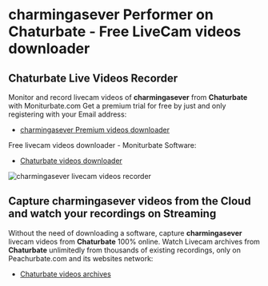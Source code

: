 # charmingasever Performer on Chaturbate - Free LiveCam videos downloader

## Chaturbate Live Videos Recorder

Monitor and record livecam videos of **charmingasever** from **Chaturbate** with Moniturbate.com
Get a premium trial for free by just and only registering with your Email address:
* [charmingasever Premium videos downloader](https://moniturbate.com/request-demo-licence-key.html)

Free livecam videos downloader - Moniturbate Software:
* [Chaturbate videos downloader](https://moniturbate.com/moniturbate-download-software.html)

![charmingasever livecam videos recorder](https://peachurnet.com/templates/moniturbate-software.png)


## Capture charmingasever videos from the Cloud and watch your recordings on Streaming

Without the need of downloading a software, capture **charmingasever** livecam videos from **Chaturbate** 100% online.
Watch Livecam archives from **Chaturbate** unlimitedly from thousands of existing recordings, only on Peachurbate.com and its websites network:
* [Chaturbate videos archives](https://peachurnet.com/)